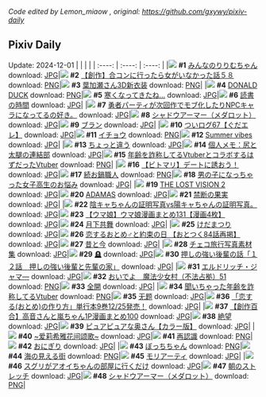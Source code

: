 *Code edited by Lemon_miaow , original: https://github.com/gxywy/pixiv-daily*
## Pixiv Daily 
Update: 2024-12-01
|      |      |      |
| :----: | :----: | :----: |
|![](https://pximg.lemonmiaow.xyz/c/240x480/img-master/img/2024/11/29/00/00/17/124719109_p0_master1200.jpg) **#1** [みんなのりりむちゃん](https://www.pixiv.net/artworks/124719109) download: [JPG](https://pximg.lemonmiaow.xyz/img-original/img/2024/11/29/00/00/17/124719109_p0.jpg)|![](https://pximg.lemonmiaow.xyz/c/240x480/img-master/img/2024/11/29/00/00/27/124719171_p0_master1200.jpg) **#2** [【創作】合コンに行ったら女がいなかった話５８](https://www.pixiv.net/artworks/124719171) download: [PNG](https://pximg.lemonmiaow.xyz/img-original/img/2024/11/29/00/00/27/124719171_p0.png)|![](https://pximg.lemonmiaow.xyz/c/240x480/img-master/img/2024/11/30/00/00/20/124748280_p0_master1200.jpg) **#3** [葉加瀬さん3D新衣装](https://www.pixiv.net/artworks/124748280) download: [PNG](https://pximg.lemonmiaow.xyz/img-original/img/2024/11/30/00/00/20/124748280_p0.png)|
|![](https://pximg.lemonmiaow.xyz/c/240x480/img-master/img/2024/11/30/00/00/47/124748386_p0_master1200.jpg) **#4** [DONALD DUCK](https://www.pixiv.net/artworks/124748386) download: [PNG](https://pximg.lemonmiaow.xyz/img-original/img/2024/11/30/00/00/47/124748386_p0.png)|![](https://pximg.lemonmiaow.xyz/c/240x480/img-master/img/2024/11/29/00/05/09/124719551_p0_master1200.jpg) **#5** [寒くなってきたね…](https://www.pixiv.net/artworks/124719551) download: [JPG](https://pximg.lemonmiaow.xyz/img-original/img/2024/11/29/00/05/09/124719551_p0.jpg)|![](https://pximg.lemonmiaow.xyz/c/240x480/img-master/img/2024/11/29/07/30/01/124726532_p0_master1200.jpg) **#6** [読書の時間](https://www.pixiv.net/artworks/124726532) download: [JPG](https://pximg.lemonmiaow.xyz/img-original/img/2024/11/29/07/30/01/124726532_p0.jpg)|
|![](https://pximg.lemonmiaow.xyz/c/240x480/img-master/img/2024/11/29/09/38/33/124726178_p0_master1200.jpg) **#7** [勇者パーティが次回作でモブ化したりNPCキャラになってるの好き。](https://www.pixiv.net/artworks/124726178) download: [JPG](https://pximg.lemonmiaow.xyz/img-original/img/2024/11/29/09/38/33/124726178_p0.jpg)|![](https://pximg.lemonmiaow.xyz/c/240x480/img-master/img/2024/11/29/00/00/29/124719182_p0_master1200.jpg) **#8** [シャドウアーマー（メダロット）](https://www.pixiv.net/artworks/124719182) download: [JPG](https://pximg.lemonmiaow.xyz/img-original/img/2024/11/29/00/00/29/124719182_p0.jpg)|![](https://pximg.lemonmiaow.xyz/c/240x480/img-master/img/2024/11/29/00/00/24/124719150_p0_master1200.jpg) **#9** [ブラン](https://www.pixiv.net/artworks/124719150) download: [JPG](https://pximg.lemonmiaow.xyz/img-original/img/2024/11/29/00/00/24/124719150_p0.jpg)|
|![](https://pximg.lemonmiaow.xyz/c/240x480/img-master/img/2024/11/29/15/58/39/124733642_p0_master1200.jpg) **#10** [ついログ67【ぐだエレ】](https://www.pixiv.net/artworks/124733642) download: [JPG](https://pximg.lemonmiaow.xyz/img-original/img/2024/11/29/15/58/39/124733642_p0.jpg)|![](https://pximg.lemonmiaow.xyz/c/240x480/img-master/img/2024/11/29/00/15/15/124719914_p0_master1200.jpg) **#11** [イチョウ](https://www.pixiv.net/artworks/124719914) download: [PNG](https://pximg.lemonmiaow.xyz/img-original/img/2024/11/29/00/15/15/124719914_p0.png)|![](https://pximg.lemonmiaow.xyz/c/240x480/img-master/img/2024/11/29/00/00/01/124719003_p0_master1200.jpg) **#12** [Summer vibes](https://www.pixiv.net/artworks/124719003) download: [JPG](https://pximg.lemonmiaow.xyz/img-original/img/2024/11/29/00/00/01/124719003_p0.jpg)|
|![](https://pximg.lemonmiaow.xyz/c/240x480/img-master/img/2024/11/29/08/46/06/124727459_p0_master1200.jpg) **#13** [ちょっと違う](https://www.pixiv.net/artworks/124727459) download: [JPG](https://pximg.lemonmiaow.xyz/img-original/img/2024/11/29/08/46/06/124727459_p0.jpg)|![](https://pximg.lemonmiaow.xyz/c/240x480/img-master/img/2024/11/30/06/00/07/124755586_p0_master1200.jpg) **#14** [個人メモ：尻と太腿の連結部](https://www.pixiv.net/artworks/124755586) download: [JPG](https://pximg.lemonmiaow.xyz/img-original/img/2024/11/30/06/00/07/124755586_p0.jpg)|![](https://pximg.lemonmiaow.xyz/c/240x480/img-master/img/2024/11/29/21/04/52/124741925_p0_master1200.jpg) **#15** [年齢を詐称してるVtuberとコラボするはずだったVtuber](https://www.pixiv.net/artworks/124741925) download: [PNG](https://pximg.lemonmiaow.xyz/img-original/img/2024/11/29/21/04/52/124741925_p0.png)|
|![](https://pximg.lemonmiaow.xyz/c/240x480/img-master/img/2024/11/30/09/00/15/124758064_p0_master1200.jpg) **#16** [【ビトマリ】デートに誘おう！](https://www.pixiv.net/artworks/124758064) download: [JPG](https://pximg.lemonmiaow.xyz/img-original/img/2024/11/30/09/00/15/124758064_p0.jpg)|![](https://pximg.lemonmiaow.xyz/c/240x480/img-master/img/2024/11/29/20/30/01/124740692_p0_master1200.jpg) **#17** [続お鍋職人](https://www.pixiv.net/artworks/124740692) download: [PNG](https://pximg.lemonmiaow.xyz/img-original/img/2024/11/29/20/30/01/124740692_p0.png)|![](https://pximg.lemonmiaow.xyz/c/240x480/img-master/img/2024/11/30/00/01/06/124748440_p0_master1200.jpg) **#18** [男の子になっちゃった女子高生のお悩み](https://www.pixiv.net/artworks/124748440) download: [JPG](https://pximg.lemonmiaow.xyz/img-original/img/2024/11/30/00/01/06/124748440_p0.jpg)|
|![](https://pximg.lemonmiaow.xyz/c/240x480/img-master/img/2024/11/30/08/19/26/124757408_p0_master1200.jpg) **#19** [THE LOST VISION 2](https://www.pixiv.net/artworks/124757408) download: [JPG](https://pximg.lemonmiaow.xyz/img-original/img/2024/11/30/08/19/26/124757408_p0.jpg)|![](https://pximg.lemonmiaow.xyz/c/240x480/img-master/img/2024/11/29/00/00/25/124719153_p0_master1200.jpg) **#20** [ADAMAS](https://www.pixiv.net/artworks/124719153) download: [JPG](https://pximg.lemonmiaow.xyz/img-original/img/2024/11/29/00/00/25/124719153_p0.jpg)|![](https://pximg.lemonmiaow.xyz/c/240x480/img-master/img/2024/11/29/00/00/18/124719118_p0_master1200.jpg) **#21** [禁断の果実](https://www.pixiv.net/artworks/124719118) download: [JPG](https://pximg.lemonmiaow.xyz/img-original/img/2024/11/29/00/00/18/124719118_p0.jpg)|
|![](https://pximg.lemonmiaow.xyz/c/240x480/img-master/img/2024/11/29/23/10/41/124746458_p0_master1200.jpg) **#22** [陰キャちゃんの証明写真vs陽キャちゃんの証明写真。](https://www.pixiv.net/artworks/124746458) download: [JPG](https://pximg.lemonmiaow.xyz/img-original/img/2024/11/29/23/10/41/124746458_p0.jpg)|![](https://pximg.lemonmiaow.xyz/c/240x480/img-master/img/2024/11/29/00/01/16/124719308_p0_master1200.jpg) **#23** [【ウマ娘】ウマ娘漫画まとめ131【漫画4枚】](https://www.pixiv.net/artworks/124719308) download: [JPG](https://pximg.lemonmiaow.xyz/img-original/img/2024/11/29/00/01/16/124719308_p0.jpg)|![](https://pximg.lemonmiaow.xyz/c/240x480/img-master/img/2024/11/29/01/16/05/124721673_p0_master1200.jpg) **#24** [月下共舞](https://www.pixiv.net/artworks/124721673) download: [JPG](https://pximg.lemonmiaow.xyz/img-original/img/2024/11/29/01/16/05/124721673_p0.jpg)|
|![](https://pximg.lemonmiaow.xyz/c/240x480/img-master/img/2024/11/30/15/15/44/124765533_p0_master1200.jpg) **#25** [けだまつり](https://www.pixiv.net/artworks/124765533) download: [JPG](https://pximg.lemonmiaow.xyz/img-original/img/2024/11/30/15/15/44/124765533_p0.jpg)|![](https://pximg.lemonmiaow.xyz/c/240x480/img-master/img/2024/11/29/16/11/57/124730478_p0_master1200.jpg) **#26** [恋するおとめ♂と約束の日 【おとつく84話再掲】](https://www.pixiv.net/artworks/124730478) download: [JPG](https://pximg.lemonmiaow.xyz/img-original/img/2024/11/29/16/11/57/124730478_p0.jpg)|![](https://pximg.lemonmiaow.xyz/c/240x480/img-master/img/2024/11/29/12/43/21/124730680_p0_master1200.jpg) **#27** [昔と今](https://www.pixiv.net/artworks/124730680) download: [JPG](https://pximg.lemonmiaow.xyz/img-original/img/2024/11/29/12/43/21/124730680_p0.jpg)|
|![](https://pximg.lemonmiaow.xyz/c/240x480/img-master/img/2024/11/29/18/24/15/124736884_p0_master1200.jpg) **#28** [チェコ旅行写真素材集](https://www.pixiv.net/artworks/124736884) download: [JPG](https://pximg.lemonmiaow.xyz/img-original/img/2024/11/29/18/24/15/124736884_p0.jpg)|![](https://pximg.lemonmiaow.xyz/c/240x480/img-master/img/2024/11/30/01/22/39/124751395_p0_master1200.jpg) **#29** [🪦](https://www.pixiv.net/artworks/124751395) download: [JPG](https://pximg.lemonmiaow.xyz/img-original/img/2024/11/30/01/22/39/124751395_p0.jpg)|![](https://pximg.lemonmiaow.xyz/c/240x480/img-master/img/2024/11/30/00/01/19/124748464_p0_master1200.jpg) **#30** [押しの強い後輩の話「１２話　押しの強い後輩と先輩の家」](https://www.pixiv.net/artworks/124748464) download: [JPG](https://pximg.lemonmiaow.xyz/img-original/img/2024/11/30/00/01/19/124748464_p0.jpg)|
|![](https://pximg.lemonmiaow.xyz/c/240x480/img-master/img/2024/11/29/07/02/03/124726194_p0_master1200.jpg) **#31** [エルドリッチ・ジャマ―](https://www.pixiv.net/artworks/124726194) download: [JPG](https://pximg.lemonmiaow.xyz/img-original/img/2024/11/29/07/02/03/124726194_p0.jpg)|![](https://pximg.lemonmiaow.xyz/c/240x480/img-master/img/2024/11/29/21/43/51/124743202_p0_master1200.jpg) **#32** [おいでよ　魔法少女村（不法占拠）51](https://www.pixiv.net/artworks/124743202) download: [PNG](https://pximg.lemonmiaow.xyz/img-original/img/2024/11/29/21/43/51/124743202_p0.png)|![](https://pximg.lemonmiaow.xyz/c/240x480/img-master/img/2024/11/29/00/00/11/124719067_p0_master1200.jpg) **#33** [全開](https://www.pixiv.net/artworks/124719067) download: [JPG](https://pximg.lemonmiaow.xyz/img-original/img/2024/11/29/00/00/11/124719067_p0.jpg)|
|![](https://pximg.lemonmiaow.xyz/c/240x480/img-master/img/2024/11/30/21/06/36/124775769_p0_master1200.jpg) **#34** [聞いちゃった年齢を詐称してるVtuber](https://www.pixiv.net/artworks/124775769) download: [PNG](https://pximg.lemonmiaow.xyz/img-original/img/2024/11/30/21/06/36/124775769_p0.png)|![](https://pximg.lemonmiaow.xyz/c/240x480/img-master/img/2024/11/29/21/35/30/124742931_p0_master1200.jpg) **#35** [无题](https://www.pixiv.net/artworks/124742931) download: [JPG](https://pximg.lemonmiaow.xyz/img-original/img/2024/11/29/21/35/30/124742931_p0.jpg)|![](https://pximg.lemonmiaow.xyz/c/240x480/img-master/img/2024/11/29/18/00/40/124736220_p0_master1200.jpg) **#36** [「恋する(おとめ)の作り方」単行本9巻12/25発売！](https://www.pixiv.net/artworks/124736220) download: [JPG](https://pximg.lemonmiaow.xyz/img-original/img/2024/11/29/18/00/40/124736220_p0.jpg)|
|![](https://pximg.lemonmiaow.xyz/c/240x480/img-master/img/2024/11/30/00/01/45/124748518_p0_master1200.jpg) **#37** [【創作百合】高音さんと嵐ちゃん1P漫画まとめ100](https://www.pixiv.net/artworks/124748518) download: [JPG](https://pximg.lemonmiaow.xyz/img-original/img/2024/11/30/00/01/45/124748518_p0.jpg)|![](https://pximg.lemonmiaow.xyz/c/240x480/img-master/img/2024/11/29/16/58/13/124734683_p0_master1200.jpg) **#38** [絶望](https://www.pixiv.net/artworks/124734683) download: [JPG](https://pximg.lemonmiaow.xyz/img-original/img/2024/11/29/16/58/13/124734683_p0.jpg)|![](https://pximg.lemonmiaow.xyz/c/240x480/img-master/img/2024/11/29/00/14/39/124719910_p0_master1200.jpg) **#39** [ピュアピュアな奥さん【カラー版】](https://www.pixiv.net/artworks/124719910) download: [JPG](https://pximg.lemonmiaow.xyz/img-original/img/2024/11/29/00/14/39/124719910_p0.jpg)|
|![](https://pximg.lemonmiaow.xyz/c/240x480/img-master/img/2024/11/30/13/00/04/124762701_p0_master1200.jpg) **#40** [~爱莉希雅花间颂歌~](https://www.pixiv.net/artworks/124762701) download: [JPG](https://pximg.lemonmiaow.xyz/img-original/img/2024/11/30/13/00/04/124762701_p0.jpg)|![](https://pximg.lemonmiaow.xyz/c/240x480/img-master/img/2024/11/30/22/46/35/124779502_p0_master1200.jpg) **#41** [再認識](https://www.pixiv.net/artworks/124779502) download: [PNG](https://pximg.lemonmiaow.xyz/img-original/img/2024/11/30/22/46/35/124779502_p0.png)|![](https://pximg.lemonmiaow.xyz/c/240x480/img-master/img/2024/11/29/01/44/48/124722224_p0_master1200.jpg) **#42** [おにぎり](https://www.pixiv.net/artworks/124722224) download: [JPG](https://pximg.lemonmiaow.xyz/img-original/img/2024/11/29/01/44/48/124722224_p0.jpg)|
|![](https://pximg.lemonmiaow.xyz/c/240x480/img-master/img/2024/11/30/00/03/49/124748674_p0_master1200.jpg) **#43** [ぼっちちゃん](https://www.pixiv.net/artworks/124748674) download: [PNG](https://pximg.lemonmiaow.xyz/img-original/img/2024/11/30/00/03/49/124748674_p0.png)|![](https://pximg.lemonmiaow.xyz/c/240x480/img-master/img/2024/11/29/17/36/04/124735521_p0_master1200.jpg) **#44** [海の見える街](https://www.pixiv.net/artworks/124735521) download: [PNG](https://pximg.lemonmiaow.xyz/img-original/img/2024/11/29/17/36/04/124735521_p0.png)|![](https://pximg.lemonmiaow.xyz/c/240x480/img-master/img/2024/11/30/13/51/36/124763784_p0_master1200.jpg) **#45** [モリアーティ](https://www.pixiv.net/artworks/124763784) download: [JPG](https://pximg.lemonmiaow.xyz/img-original/img/2024/11/30/13/51/36/124763784_p0.jpg)|
|![](https://pximg.lemonmiaow.xyz/c/240x480/img-master/img/2024/11/29/00/59/22/124721244_p0_master1200.jpg) **#46** [スグリがアオイちゃんの部屋に行くだけ](https://www.pixiv.net/artworks/124721244) download: [JPG](https://pximg.lemonmiaow.xyz/img-original/img/2024/11/29/00/59/22/124721244_p0.jpg)|![](https://pximg.lemonmiaow.xyz/c/240x480/img-master/img/2024/11/29/19/17/03/124738459_p0_master1200.jpg) **#47** [朝のストレッチ](https://www.pixiv.net/artworks/124738459) download: [JPG](https://pximg.lemonmiaow.xyz/img-original/img/2024/11/29/19/17/03/124738459_p0.jpg)|![](https://pximg.lemonmiaow.xyz/c/240x480/img-master/img/2024/11/30/00/00/10/124748223_p0_master1200.jpg) **#48** [シャドウアーマー（メダロット）](https://www.pixiv.net/artworks/124748223) download: [PNG](https://pximg.lemonmiaow.xyz/img-original/img/2024/11/30/00/00/10/124748223_p0.png)|
